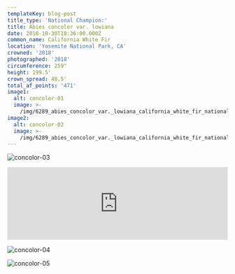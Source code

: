 ```yaml
---
templateKey: blog-post
title_type: 'National Champion:'
title: Abies concolor var. lowiana
date: 2018-10-30T18:36:00.000Z
common_name: California White Fir
location: 'Yosemite National Park, CA'
crowned: '2018'
photographed: '2018'
circumference: 259"
height: 199.5'
crown_spread: 48.5'
total_af_points: '471'
image1:
  alt: concolor-01
  image: >-
    /img/6289_abies_concolor_var._lowiana_california_white_fir_national_champion_yosemite_national_park_american_forests_brian_kelley_bark_1.jpg
image2:
  alt: concolor-02
  image: >-
    /img/6289_abies_concolor_var._lowiana_california_white_fir_national_champion_yosemite_national_park_american_forests_brian_kelley_base.jpg
---
```

![concolor-03](/img/6289_abies_concolor_var._lowiana_california_white_fir_national_champion_yosemite_national_park_american_forests_brian_kelley_canopy.jpg)

<iframe width="100%" height="166" scrolling="no" frameborder="no" allow="autoplay" src="https://w.soundcloud.com/player/?url=https%3A//api.soundcloud.com/tracks/633312558&color=%23ff5500&auto_play=false&hide_related=false&show_comments=true&show_user=true&show_reposts=false&show_teaser=true"></iframe>

![concolor-04](/img/6289_abies_concolor_var._lowiana_california_white_fir_national_champion_yosemite_national_park_american_forests_brian_kelley_base_2.jpg)

![concolor-05](/img/6289_abies_concolor_var._lowiana_california_white_fir_national_champion_yosemite_national_park_american_forests_brian_kelley_scalewestern-red-cedar.jpg)
